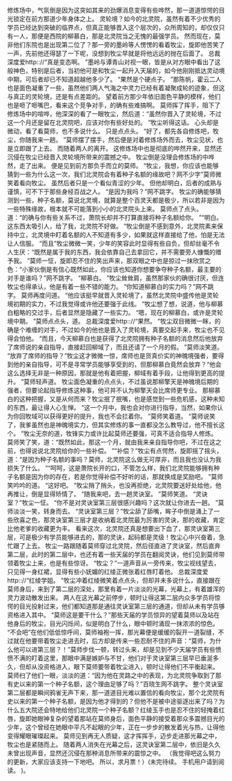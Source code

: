 修炼场中，气氛倒是因为这突如其来的劲爆消息变得有些哗然，那一道道惊愕的目光锁定在前方那道少年身体之上。
灵轮境？如今的北灵院，虽然有着不少优秀的学员已经达到突破的临界点，但真正能够晋入这个层次的，众所周知的，却仅仅只有一人，那便是西院的柳慕白，那是北灵院当之无愧的最强学员。
然而现在，莫非他们东院也是出现第二位了？那一旁的墨岭等人愣愣的看着牧尘，旋即他苦笑了一声，先前他还得瑟了一下呢，没想到牧尘早就是将他远远的抛在后面了。
总裁深度爱http:://“真是变态啊。
”墨岭与谭青山对视一眼，皆是从对方眼中看出了这般神色，特别是后者，当初他可是和牧尘一起升入天届的，如今他刚刚抵达灵动境中期，可后者却已不知道超越他多少了。
“果然是个硬点子。
”那陈帆，霍云二人也是面色凝重了一些，虽然他们两人气海之中灵力已经有着凝聚成轮的迹象，但这与真正的灵轮境，还是有点差距的。
望着前方那少年依旧面色平静的模样，他们也是咂了咂嘴巴，看来这个竞争对手，的确有些难搞啊。
莫师挥了挥手，阻下了修炼场中的喧哗，他深深的看了一眼牧尘，然后道：“虽然你晋入了灵轮境，不过这一个月还是留在北灵院吧，应该对你有些好处的。
”牧尘听得这话。
心头却是微动，看了看莫师，也不多说什么。
只是点点头。
“好了，都先各自修炼吧，牧尘，你随我来一趟。
”莫师摆了摆手，然后便是对着修炼场外而去，牧尘见状，也是立即跟了上去。
而随着两人的离开。
这修炼场中也是彻底的哗然开来，显然还沉侵在牧尘已经晋入灵轮境所带来的震撼之中。
牧尘倒是没理会修炼场的中哗然，走了出来。
便是见到前方那负手而立的莫师。
“牧尘，我想，你应该也能够猜到一些为什么这一次，我们北灵院会有着种子名额的缘故吧？网不少字”莫师微笑着看向牧尘。
虽然后者只是一个看似青涩的少年。
但他却明白，后者的成熟与谨慎，可不下于那些身经百战之人。
“是因为我吗？”网不跳字。
牧尘的确能够猜测到一些，种子名额，莫说北灵境，就算是整个百灵天都是极少，所以若非是因为一些特殊缘故，根本就不可能落到小小的北灵院头上来。
莫师点了点头。
道：“的确与你有些关系不过，萧院长却并不打算直接将种子名额给你。
”“明白。
这东西太吸引人，给了我，北灵院不好做。
”牧尘倒是不感到意外，北灵院素来保持中立，北灵境中盯着名额的人不知道有多少，如果就这样直接给了他，怕是无法让人信服。
“而且”牧尘微微一笑，少年的笑容此时显得有些自负，但却丝毫不令人生厌：“既然是属于我的东西，我会依靠自己去拿回它，并不需要旁人慷慨的赠予我。
”莫师一怔，旋即忍不住的笑出声来，那双眼之中也是掠过一抹欣赏之色：“小家伙倒是有信心既然如此，你应该也知道你想要争夺种子名额，最主要的对手是谁吗？”网不跳字。
“柳慕白。
”牧尘耸耸肩，虽然那家伙的确很讨厌，但连牧尘也得承认，他是有着一些不错的能力。
“你知道柳慕白的实力吗？”网不跳字。
莫师再度问道。
“他应该挺早就晋入灵轮境了，虽然北灵院中盛传他是灵轮境初期的实力，不过我觉得或许他还要强于此线。
”牧尘想了想，说道，他与柳慕白粗略的交过手，后者显然是隐藏了一些实力。
“嗯，现在的柳慕白，或许是灵轮境中期。
”莫师点点头，道。
总裁深度爱http:://“果然。
”牧尘双目微微一眯，的确是个难缠的对手，不过如今的他也是晋入了灵轮境，真要交起手来，牧尘也不见得会怕他。
“而且，今天柳慕白也是获得了北灵院拥有种子名额的消息然后他放弃了席师说的亲自指导，直接赶回柳域了，而且还请了一个月的假。
”莫师淡笑道。
“放弃了席师的指导？”牧尘这才微微一惊，席师也是货真价实的神魄境强者，要得到他的亲自指导，可不是寻常学员能够享受到的，但那柳慕白竟然会放弃？“他会这么选择无非是一种原因，那就是他有着把握，柳域有着手段，让他得到更高的提升。
”莫师轻声道。
牧尘面色凝重的点点头，不过虽说那柳擎天是神魄境后期的强者，但要论起指导修炼这种事，他可并不认为柳擎天会比席师更专业。
那柳慕白的这种把握，又是从何而来？牧尘抿了抿嘴，也是感觉到一些危机感，这种未知的东西，最让得人心生惮。
“这一个月中，我也会对你进行指导，当然，如果你认为你回牧域可以获得更好的提升，我也不会拦着你。
”莫师笑着道。
“莫师说笑了，我爹虽然也是神魄境实力，但其实修炼的事一直都没怎么教导过，他不擅长这个。
”牧尘无奈的道，牧锋实力或许比起莫师还要强，可真不适合指导人修炼。
莫师笑了笑，道：“既然如此，那这一个月，就由我来亲自指导你吧，不过在这之前，也得说说北灵院给你的一些补偿。
”“补偿？”牧尘有点愕然，旋即摇了摇头，道：“是因为种子名额的事吗？莫师，北灵院这么做无可厚非，而且我也没认为我损失了什么。
”“呵呵，这是萧院长开的口，不管怎么样，我们北灵院能够拥有种子名额是因为你的存在，若是你觉得补偿不好听的话，那就换成是奖励吧。
”莫师笑吟吟的道。
“这好吧。
”牧尘捎了捎头，也没再拒绝，北灵院要送好处给他，他再推让，倒是显得矫情了。
“随我来吧，去一趟灵诀室。
”莫师笑道。
“灵诀室？”牧尘一怔。
“你不是对灵诀室第三层很感兴趣吗？这次就让你进去一趟。
”莫师淡淡一笑，转身而去。
“灵诀室第三层？”牧尘舔了舔嘴，眸子中倒是涌上了一些欣喜之色，那灵诀室第三层才是收纳着北灵院最为厉害的灵诀，那的收藏，肯定比他老爹的收藏更为丰。
看来这次，北灵院还真是想要出下血了，那灵诀室第三层，可是极少有学员能够进去的，那的灵诀，起码都是灵级！牧尘心中兴奋着，急忙跟了上去。
牧尘一路跟随着莫师穿过北灵院，然后径直进了灵诀室，然后直奔第二层，此时的第二层中，也还有着一些天届的学员在翻阅灵诀，他们见到莫师带领着牧尘上来，也是有些惊讶。
“牧尘？”一道声音从一旁传来，牧尘视线望去，只见得一身红裙，显得有些小妩媚的红绫正微张着红唇盯着他。
总裁深度爱http:://“红绫学姐。
”牧尘冲着红绫微笑着点点头，但却并未多说什么，直接跟在莫师身后，来到了第二层的深处，那里有着一片淡淡的光幕，光幕上，有着雄浑的灵力波动散发出来。
两人在这光幕之前停步，顿时让得这第二层内众多学员将惊愕的目光投射过来，他们都知道那是通往灵诀室第三层的通道，但却从未有学员够资格进入其中。
“莫师这是要干什么？”那些天届的学员惊异的望着莫师以及站在他身后的牧尘，目光闪烁间，似是明白了什么，眼中顿时涌现一抹浓浓的惊色。
“不会吧”在他们低低惊呼间，莫师袖袍一挥，那光幕便是缓缓的裂开一道裂缝，不过就在他要带着牧尘走进去时，后方却是传来一些忍耐不住的声音：“莫师，为什么他可以进第三层？！”莫师步伐一顿，转过头来，却是见到不少天届学员有些愤愤不满的盯着这里，那眼中满是嫉妒与不甘，他们对于灵诀室第三层早已垂涎多久，但却从没资格进入，眼下莫师要带着牧尘进入，顿时让得他们不平衡起来。
莫师扫了他们一眼，淡淡的道：“因为他在灵路之中的表现，为北灵院争取到了那有史以来的第一个种子名额，这个理由足够了吗？”百晓生网不跳字。
整个灵诀室第二层都是瞬间鸦雀无声下来，那一道道目光难以置信的看向牧尘，那个北灵院有史以来的第一个种子名额，是因为他才得到的？但他不是被中途驱逐出来了吗？为什么五大院还会特地给他们北灵院一个种子名额？红绫玉手也是忍不住的轻掩着红唇，旋即她眼神复杂的望着那站在莫师身后，面色平静的接受着那众多震撼目光的少年，这个曾经在她眼中平凡不起眼的少年，正在一步步的散发着光与热，让得他变得耀眼璀璨起来。
莫师见到再无人质疑，这才挥挥手，迈步走进那光幕之中，牧尘也是紧随而上。
随着两人消失在光幕之后，这灵诀室第二层中，依旧是久久未曾出现声音，显然还沉侵在那种消息所带来的震惊之中。
（我觉得吧这么努力的更新，大家应该支持一下地吧。
所以，求月票！）(未完待续。
手机用户请到阅读。
)。
